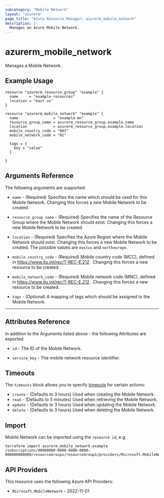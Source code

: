 ```yaml
---
subcategory: "Mobile Network"
layout: "azurerm"
page_title: "Azure Resource Manager: azurerm_mobile_network"
description: |-
  Manages an Azure Mobile Network.
---
```


# azurerm_mobile_network

Manages a Mobile Network.

## Example Usage

```hcl
resource "azurerm_resource_group" "example" {
  name     = "example-resources"
  location = "east us"
}

resource "azurerm_mobile_network" "example" {
  name                = "example-mn"
  resource_group_name = azurerm_resource_group.example.name
  location            = azurerm_resource_group.example.location
  mobile_country_code = "001"
  mobile_network_code = "01"

  tags = {
    key = "value"
  }

}
```

## Arguments Reference

The following arguments are supported:

* `name` - (Required) Specifies the name which should be used for this Mobile Network. Changing this forces a new Mobile Network to be created.

* `resource_group_name` - (Required) Specifies the name of the Resource Group where the Mobile Network should exist. Changing this forces a new Mobile Network to be created.

* `location` - (Required) Specifies the Azure Region where the Mobile Network should exist. Changing this forces a new Mobile Network to be created. The possible values are `eastus` and `northeurope`.

* `mobile_country_code` - (Required) Mobile country code (MCC), defined in https://www.itu.int/rec/T-REC-E.212 . Changing this forces a new resource to be created.

* `mobile_network_code` - (Required) Mobile network code (MNC), defined in https://www.itu.int/rec/T-REC-E.212 . Changing this forces a new resource to be created.

* `tags` - (Optional) A mapping of tags which should be assigned to the Mobile Network.

---

## Attributes Reference

In addition to the Arguments listed above - the following Attributes are exported:

* `id` - The ID of the Mobile Network.

* `service_key` - The mobile network resource identifier.

## Timeouts

The `timeouts` block allows you to specify [timeouts](https://developer.hashicorp.com/terraform/language/resources/configure#define-operation-timeouts) for certain actions:

* `create` - (Defaults to 3 hours) Used when creating the Mobile Network.
* `read` - (Defaults to 5 minutes) Used when retrieving the Mobile Network.
* `update` - (Defaults to 3 hours) Used when updating the Mobile Network.
* `delete` - (Defaults to 3 hours) Used when deleting the Mobile Network.

## Import

Mobile Network can be imported using the `resource id`, e.g.

```shell
terraform import azurerm_mobile_network.example /subscriptions/00000000-0000-0000-0000-000000000000/resourceGroups/resourceGroup1/providers/Microsoft.MobileNetwork/mobileNetworks/mobileNetwork1
```

## API Providers
<!-- This section is generated, changes will be overwritten -->
This resource uses the following Azure API Providers:

* `Microsoft.MobileNetwork` - 2022-11-01

